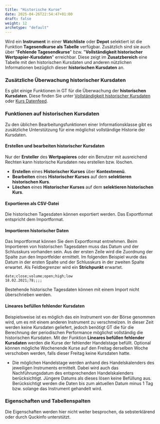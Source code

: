 ```yaml
---
title: "Historische Kurse"
date: 2025-04-26T22:54:47+01:00
draft: false
weight: 12
archetype: "default"
---
```

Wird ein **Instrument** in einer **Watchliste** oder **Depot** selektiert ist die Funktion **Tagesendkurse als Tabelle** verfügbar. Zusätzlich sind sie auch über "**Fehlende Tagesendkurse**" bzw. "**Vollständigkeit historischer Wertpapier-Kursdaten**" erreichbar. Diese zeigt im **Zusatzbereich** eine Tabelle mit den historischen Kursdaten und anderen nützlichen Informationen bezüglich dieser **historischen Kursdaten** an.

### Zusätzliche Überwachung historischer Kursdaten
Es gibt einige Funktionen in GT für die Überwachung der **historischen Kursdaten**. Diese finden Sie unter [Vollständigkeit historischer Kursdaten](../../../../admindata/historyquotequality/) oder [Kurs Datenfeed](../../../watchlist/pricefeed/).

### Funktionen auf historischen Kursdaten
Zu den üblichen Bearbeitungsfunktionen einer Informationsklasse gibt es zusätzliche Unterstützung für eine möglichst vollständige Historie der Kursdaten.

#### Erstellen und bearbeiten historischer Kursdaten
Nur der **Ersteller** des **Wertpapieres** oder ein Benutzer mit ausreichend Rechten kann historische Kursdaten neu erstellen bzw. löschen.
+ **Erstellen** eines **Historischer Kurses** über **Kontextmenü**.
+ **Bearbeiten** eines **Historischer Kurses** auf dem **selektieren historischen Kurs**.
+ **Löschen** eines **Historischer Kurses** auf dem **selektieren historischen Kurs**.

#### Exportieren als CSV-Datei
Die historischen Tagesdaten können exportiert werden. Das Exportformat entspricht dem Importformat.

#### Importieren historischer Daten
Das Importformat können Sie dem Exportformat entnehmen. Beim Importieren von historischen Tagesdaten muss das Datum und der Schlusskurs vorhanden sein. Aus der ersten Zeile wird die Zuordnung der Spalte zun den Importfelder ermittelt. Im folgenden Beispiel wurde das Datum in der ersten Spalte und der Schlusskurs in der zweiten Spalte erwartet. Als Feldbegrenzer wird ein **Strichpunkt** erwartet. 
```
date;close;volume;open;high;low
18.02.2021;78;;;;
```
Bestehende historische Tagesdaten können mit einem Import nicht überschrieben werden.

#### Lineares befüllen fehlender Kursdaten
Beispielsweise ist es möglich das ein Instrument von der Börse genommen wird, um es mit einem anderen Instrument zu verschmelzen. In dieser Zeit werden keine Kursdaten geliefert, jedoch benötigt GT die für die Berechnung der periodischen Performance möglichst vollständig die historischen Kursdaten. Mit der Funktion **Lineares befüllen fehlender Kursdaten** werden die Kurse der fehlender Handelstage befüllt. Optional können mögliche Wochenende Kurse auf den Freitag derselben Woche verschoben werden, falls dieser Freitag keine Kursdaten hatte.
- Die möglichen Handelstage werden anhand des Handelskalenders des jeweiligen Instruments ermittelt.  Dabei wird auch das Nachführungsdatum des entsprechenden Handelskalenders berücksichtigt. Jüngere Datums als dieses lösen keine Befüllung aus. Berücksichtigt werden die Daten bis zum aktuellen Datum minus 1 Tag bzw. solange das Instrument gehandelt wird.

### Eigenschaften und Tabellenspalten
Die Eigenschaften werden hier nicht weiter besprochen, da sebsterklärend oder durch Quckinfo unterstützt.